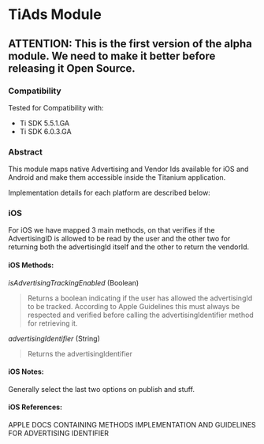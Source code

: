 # TiAds Module

## ATTENTION: This is the first version of the alpha module. We need to make it better before releasing it Open Source.

### Compatibility

Tested for Compatibility with:
* Ti SDK 5.5.1.GA
* Ti SDK 6.0.3.GA

### Abstract

This module maps native Advertising and Vendor Ids available for iOS and Android and make them accessible inside the Titanium application.

Implementation details for each platform are described below:

### iOS

For iOS we have mapped 3 main methods, on that verifies if the AdvertisingID is allowed to be read by the user and the other two for returning both the advertisingId itself and the other to return the vendorId.

#### iOS Methods:

*isAdvertisingTrackingEnabled* (Boolean)

> Returns a boolean indicating if the user has allowed the advertisingId to be tracked. According to Apple Guidelines this must always be respected and verified before calling the advertisingIdentifier method for retrieving it.

*advertisingIdentifier* (String)

> Returns the advertisingIdentifier

#### iOS Notes:

Generally select the last two options on publish and stuff.

#### iOS References:

APPLE DOCS CONTAINING METHODS IMPLEMENTATION AND GUIDELINES FOR ADVERTISING IDENTIFIER

